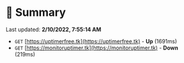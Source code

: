 # 📖 Summary
Last updated: **2/10/2022, 7:55:14 AM**

- `GET` [https://uptimerfree.tk](https://uptimerfree.tk) - **Up** (1691ms)
- `GET` [https://monitoruptimer.tk](https://monitoruptimer.tk) - **Down** (219ms)
